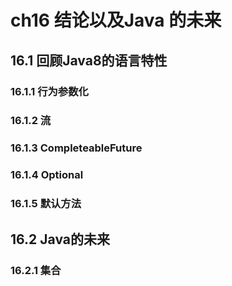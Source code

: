 # ch16 结论以及Java 的未来 #

## 16.1 回顾Java8的语言特性 ##

### 16.1.1 行为参数化 ###

### 16.1.2 流 ###

### 16.1.3 CompleteableFuture ###

### 16.1.4 Optional ###

### 16.1.5 默认方法 ###

## 16.2 Java的未来 ##

### 16.2.1 集合 ###